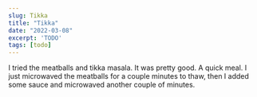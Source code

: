 ```yaml
---
slug: Tikka
title: "Tikka"
date: "2022-03-08"
excerpt: 'TODO'
tags: [todo]
---
```


I tried the meatballs and tikka masala. It was pretty good. A quick meal. I just microwaved the meatballs for a couple minutes to thaw, then I added some sauce and microwaved another couple of minutes.
